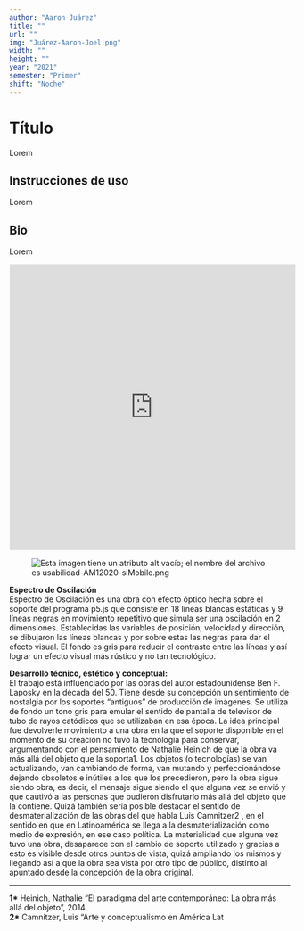 ```yaml
---
author: "Aaron Juárez"
title: ""
url: ""
img: "Juárez-Aaron-Joel.png"
width: ""
height: ""
year: "2021"
semester: "Primer"
shift: "Noche"
---
```


<p></p>

# Título

Lorem 

## Instrucciones de uso 

Lorem

## Bio

Lorem

<!-- wp:html -->
<p align="center"><iframe width="512" height="512" frameborder="0" scrolling="no" style="width:512px; margin:0 auto!important;border: 1px solid #F2F2F3; z-index: 100;" src="https://editor.p5js.org/BloodSugar/embed/6JylF8DQ6"></iframe></p>
<!-- /wp:html -->

<!-- wp:image {"align":"center"} -->
<div class="wp-block-image"><figure class="aligncenter"><img src="https://am1-lacabanne.atamvirtual.com.ar/wp-content/uploads/2020/12/usabilidad-AM12020-siMobile.png" alt="Esta imagen tiene un atributo alt vacío; el nombre del archivo es usabilidad-AM12020-siMobile.png"/></figure></div>
<!-- /wp:image -->

<!-- wp:paragraph -->
<p><strong>Espectro de Oscilación</strong><br> Espectro de Oscilación es una obra con efecto óptico hecha sobre el soporte del programa p5.js que consiste en 18 líneas blancas estáticas y 9 líneas negras en movimiento repetitivo que simula ser una oscilación en 2 dimensiones. Establecidas las variables de posición, velocidad y dirección, se dibujaron las líneas blancas y por sobre estas las negras para dar el efecto visual. El fondo es gris para reducir el contraste entre las líneas y así lograr un efecto visual más rústico y no tan tecnológico.</p>
<!-- /wp:paragraph -->

<!-- wp:paragraph -->
<p><strong>Desarrollo técnico, estético y conceptual:<br></strong> El trabajo está influenciado por las obras del autor estadounidense Ben F. Laposky en la década del 50. Tiene desde su concepción un sentimiento de nostalgia por los soportes “antiguos” de producción de imágenes. Se utiliza de fondo un tono gris para emular el sentido de pantalla de televisor de tubo de rayos catódicos que se utilizaban en esa época. La idea principal fue devolverle movimiento a una obra en la que el soporte disponible en el momento de su creación no tuvo la tecnología para conservar, argumentando con el pensamiento de Nathalie Heinich de que la obra va más allá del objeto que la soporta1. Los objetos (o tecnologías) se van actualizando, van cambiando de forma, van mutando y perfeccionándose dejando obsoletos e inútiles a los que los precedieron, pero la obra sigue siendo obra, es decir, el mensaje sigue siendo el que alguna vez se envió y que cautivó a las personas que pudieron disfrutarlo más allá del objeto que la contiene. Quizá también sería posible destacar el sentido de desmaterialización de las obras del que habla Luis Camnitzer2 , en el sentido en que en Latinoamérica se llega a la desmaterialización como medio de expresión, en ese caso política. La materialidad que alguna vez tuvo una obra, desaparece con el cambio de soporte utilizado y gracias a esto es visible desde otros puntos de vista, quizá ampliando los mismos y llegando así a que la obra sea vista por otro tipo de público, distinto al apuntado desde la concepción de la obra original.</p>
<!-- /wp:paragraph -->

<!-- wp:separator -->
<hr class="wp-block-separator"/>
<!-- /wp:separator -->

<!-- wp:paragraph -->
<p><strong>1*</strong> Heinich, Nathalie “El paradigma del arte contemporáneo: La obra más allá del objeto”, 2014.<br><strong> 2*</strong> Camnitzer, Luis “Arte y conceptualismo en América Lat</p>
<!-- /wp:paragraph -->